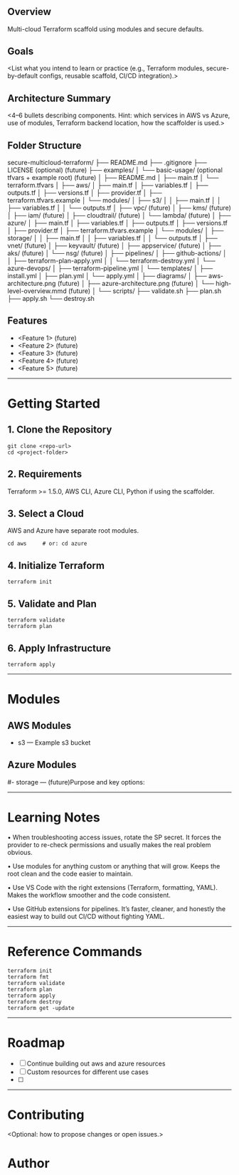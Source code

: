 # <Project Name>

## Overview
Multi-cloud Terraform scaffold using modules and secure defaults.

## Goals
<List what you intend to learn or practice (e.g., Terraform modules, secure-by-default configs, reusable scaffold, CI/CD integration).>

## Architecture Summary
<4–6 bullets describing components. Hint: which services in AWS vs Azure, use of modules, Terraform backend location, how the scaffolder is used.>

## Folder Structure
secure-multicloud-terraform/
├── README.md
├── .gitignore
├── LICENSE              (optional) (future)
├── examples/
│   └── basic-usage/     (optional tfvars + example root) (future)
│       ├── README.md
│       ├── main.tf
│       └── terraform.tfvars
│
├── aws/
│   ├── main.tf
│   ├── variables.tf
│   ├── outputs.tf
│   ├── versions.tf
│   ├── provider.tf
│   ├── terraform.tfvars.example
│   └── modules/
│       ├── s3/
│       │   ├── main.tf
│       │   ├── variables.tf
│       │   └── outputs.tf
│       ├── vpc/               (future)
│       ├── kms/               (future)
│       ├── iam/               (future)
│       ├── cloudtrail/        (future)
│       └── lambda/            (future)
│
├── azure/
│   ├── main.tf
│   ├── variables.tf
│   ├── outputs.tf
│   ├── versions.tf
│   ├── provider.tf
│   ├── terraform.tfvars.example
│   └── modules/
│       ├── storage/
│       │   ├── main.tf
│       │   ├── variables.tf
│       │   └── outputs.tf
│       ├── vnet/              (future)
│       ├── keyvault/          (future)
│       ├── appservice/        (future)
│       ├── aks/               (future)
│       └── nsg/               (future)
│
├── pipelines/
│   ├── github-actions/
│   │   ├── terraform-plan-apply.yml
│   │   └── terraform-destroy.yml
│   └── azure-devops/
│       ├── terraform-pipeline.yml
│       └── templates/
│           ├── install.yml
│           ├── plan.yml
│           └── apply.yml
│
├── diagrams/
│   ├── aws-architecture.png (future)
│   ├── azure-architecture.png (future)
│   └── high-level-overview.mmd (future)
│
└── scripts/
    ├── validate.sh
    ├── plan.sh
    ├── apply.sh
    └── destroy.sh

## Features
- <Feature 1> (future)
- <Feature 2> (future)
- <Feature 3> (future)
- <Feature 4> (future)
- <Feature 5> (future)

---

# Getting Started

## 1. Clone the Repository
    git clone <repo-url>
    cd <project-folder>

## 2. Requirements
Terraform >= 1.5.0, AWS CLI, Azure CLI, Python if using the scaffolder.

## 3. Select a Cloud
AWS and Azure have separate root modules.

    cd aws     # or: cd azure

## 4. Initialize Terraform
    terraform init

## 5. Validate and Plan
    terraform validate
    terraform plan

## 6. Apply Infrastructure
    terraform apply


---

# Modules

## AWS Modules
- s3 — Example s3 bucket

## Azure Modules
#- storage — (future)Purpose and key options:

---

# Learning Notes
• When troubleshooting access issues, rotate the SP secret. It forces the provider to re-check permissions and usually makes the real problem obvious.

• Use modules for anything custom or anything that will grow. Keeps the root clean and the code easier to maintain.

• Use VS Code with the right extensions (Terraform, formatting, YAML). Makes the workflow smoother and the code consistent.

• Use GitHub extensions for pipelines. It’s faster, cleaner, and honestly the easiest way to build out CI/CD without fighting YAML.

---

# Reference Commands
    terraform init
    terraform fmt
    terraform validate
    terraform plan
    terraform apply
    terraform destroy
    terraform get -update

---

# Roadmap
- [ ] Continue building out aws and azure resources
- [ ] Custom resources for different use cases
- [ ] <Next item>

---

# Contributing
<Optional: how to propose changes or open issues.>

# Author
<Your name or GitHub handle>
